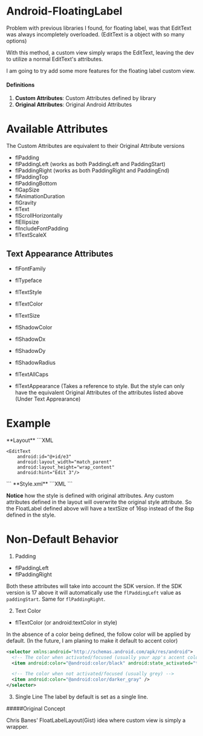<h1>Android-FloatingLabel</h1>

Problem with previous libraries I found, for floating label, was that EditText was always incompletely overloaded. (EditText is a object with so many options)

With this method, a custom view simply wraps the EditText, leaving the dev to utilize a normal EditText's attributes.

I am going to try add some more features for the floating label custom view.

<h4>Definitions</h4>
<ol>
 <li><strong>Custom Attributes</strong>: Custom Attributes defined by library</li>
 <li><strong>Original Attributes</strong>: Original Android Attributes</li>
</ol>

<h1>Available Attributes</h1>

The Custom Attributes are equivalent to their Original Attribute versions

* flPadding
* flPaddingLeft (works as both PaddingLeft and PaddingStart)
* flPaddingRight (works as both PaddingRight and PaddingEnd)
* flPaddingTop
* flPaddingBottom
* flGapSize
* flAnimationDuration
* flGravity
* flText
* flScrollHorizontally
* flEllipsize
* flIncludeFontPadding
* flTextScaleX


<h2>Text Appearance Attributes</h2>

* flFontFamily
* flTypeface
* flTextStyle
* flTextColor
* flTextSize
* flShadowColor
* flShadowDx
* flShadowDy
* flShadowRadius
* flTextAllCaps

* flTextAppearance (Takes a reference to style. But the style can only have the equivalent Original Attributes of the attributes listed above (Under Text Apprearance)

<h1>Example</h1>
  **Layout**
```XML
<FloatLabel
    android:layout_width="match_parent"
    android:layout_height="wrap_content"
    float:flTextSize="16sp"
    float:flTextAppearance="@style/FloatLabel">

    <EditText
        android:id="@+id/e3"
        android:layout_width="match_parent"
        android:layout_height="wrap_content"
        android:hint="Edit 3"/>
</FloatLabel>
```
  **Style.xml**
```XML
<style name="FloatLabel" parent="@android:style/TextAppearance.Small">
    <item name="android:textColor">@color/floatlabel_text</item>
    <item name="android:textSize">8sp</item>
    <item name="android:textStyle">bold</item>
    <item name="android:typeface">serif</item>
    <item name="android:shadowColor">@color/floatlabel_shadow</item>
    <item name="android:shadowDx">5</item>
    <item name="android:shadowDy">5</item>
    <item name="android:shadowRadius">15</item>
</style>
```

<p><b>Notice</b> how the style is defined with original attributes. Any custom attributes defined in the layout will overwrite the original style attribute. So the FloatLabel defined above will have a textSize of 16sp instead of the 8sp defined in the style.</p>


Non-Default Behavior
====================

1. Padding
 * flPaddingLeft
 * flPaddingRight
 
Both these attributes will take into account the SDK version. If the SDK version is 17 above it will automatically use the <code>flPaddingLeft</code> value as <code>paddingStart</code>. Same for <code>flPaddingRight</code>.

2. Text Color
 * flTextColor (or android:textColor in style)
 
In the absence of a color being defined,  the follow color will be applied by default. (In the future, I am planing to make it default to accent color)
```XML
<selector xmlns:android="http://schemas.android.com/apk/res/android">
  <!-- The color when activated/focused (usually your app's accent color) -->
  <item android:color="@android:color/black" android:state_activated="true" />

  <!-- The color when not activated/focused (usually grey) -->
  <item android:color="@android:color/darker_gray" />
</selector>
```

3. Single Line
 The label by default is set as a single line.

#####Original Concept

Chris Banes' FloatLabelLayout(Gist) idea where custom view is simply a wrapper.
